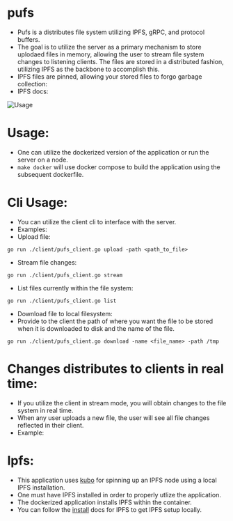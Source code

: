 # pufs
- Pufs is a distributes file system utilizing IPFS, gRPC, and protocol buffers.
- The goal is to utilize the server as a primary mechanism to store uplodaed files in memory, allowing the user to stream file system changes to listening clients. The files are stored in a distributed fashion, utilizing IPFS as the backbone to accomplish this.
- IPFS files are pinned, allowing your stored files to forgo garbage collection:
- IPFS docs:

![Usage](https://pufs-gif-github.s3.us-west-2.amazonaws.com/pufs.gif)

# Usage:
- One can utilize the dockerized version of the application or run the server on a node.
- ```make docker``` will use docker compose to build the application using the subsequent dockerfile.

# Cli Usage:
- You can utilize the client cli to interface with the server.
- Examples:
- Upload file:
```
go run ./client/pufs_client.go upload -path <path_to_file>
```
- Stream file changes:
```
go run ./client/pufs_client.go stream
```
- List files currently within the file system:
```
go run ./client/pufs_client.go list
```
- Download file to local filesystem:
- Provide to the client the path of where you want the file to be stored when it is downloaded to disk and the name of the file.
```
go run ./client/pufs_client.go download -name <file_name> -path /tmp
```

# Changes distributes to clients in real time:
- If you utilize the client in stream mode, you will obtain changes to the file system in real time.
- When any user uploads a new file, the user will see all file changes reflected in their client.
- Example:

# Ipfs:
- This application uses [kubo](https://github.com/ipfs/kubo) for spinning up an IPFS node using a local IPFS installation.
- One must have IPFS installed in order to properly utlize the application.
- The dockerized application installs IPFS within the container.
- You can follow the [install](https://docs.ipfs.io/install/) docs for IPFS to get IPFS setup locally.
